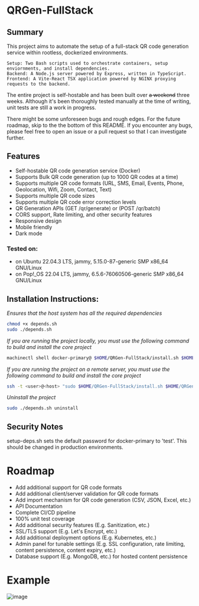 # QRGen-FullStack

## Summary

This project aims to automate the setup of a full-stack QR code generation service within rootless, dockerized
environments.

    Setup: Two Bash scripts used to orchestrate containers, setup enviornments, and install dependencies.
    Backend: A Node.js server powered by Express, written in TypeScript. 
    Frontend: A Vite-React TSX application powered by NGINX proxying requests to the backend.

The entire project is self-hostable and has been built over <s>a weekend</s> three weeks.
Although it's been thoroughly tested manually at the time of writing, unit tests are still a work in progress.

There might be some unforeseen bugs and rough edges. For the future roadmap, skip to the the bottom of this README.
If you encounter any bugs, please feel free to open an issue or a pull request so that I can investigate further.

## Features

* Self-hostable QR code generation service (Docker)
* Supports Bulk QR code generation (up to 1000 QR codes at a time)
* Supports multiple QR code formats (URL, SMS, Email, Events, Phone, Geolocation, Wifi, Zoom, Contact, Text)
* Supports multiple QR code sizes
* Supports multiple QR code error correction levels
* QR Generation APIs (GET /qr/generate) or (POST /qr/batch)
* CORS support, Rate limiting, and other security features
* Responsive design
* Mobile friendly
* Dark mode

### Tested on:

* on Ubuntu 22.04.3 LTS, jammy, 5.15.0-87-generic SMP x86_64 GNU/Linux
* on Pop!_OS 22.04 LTS, jammy, 6.5.6-76060506-generic SMP x86_64 GNU/Linux

## Installation Instructions:

_Ensures that the host system has all the required dependencies_

```bash
chmod +x depends.sh
sudo ./depends.sh
```

_If you are running the project locally, you must use the following command to build and install the core project_

```bash
machinectl shell docker-primary@ $HOME/QRGen-FullStack/install.sh $HOME/QRGen-FullStack/
```

_If you are running the project on a remote server, you must use the following command to build and install the core
project_

```bash
ssh -t <user>@<host> "sudo $HOME/QRGen-FullStack/install.sh $HOME/QRGen-FullStack/"
```

_Uninstall the project_

```bash
sudo ./depends.sh uninstall
```

## Security Notes

setup-deps.sh sets the default password for docker-primary to 'test'.
This should be changed in production environments.

# Roadmap

* Add additional support for QR code formats
* Add additional client/server validation for QR code formats
* Add import mechanism for QR code generation (CSV, JSON, Excel, etc.)
* API Documentation
* Complete CI/CD pipeline
* 100% unit test coverage
* Add additional security features (E.g. Sanitization, etc.)
* SSL/TLS support (E.g. Let's Encrypt, etc.)
* Add additional deployment options (E.g. Kubernetes, etc.)
* Admin panel for tunable settings (E.g. SSL configuration, rate limiting, content persistence, content expiry, etc.)
* Database support (E.g. MongoDB, etc.) for hosted content persistence

# Example

![image](https://github.com/error-try-again/fullstack-qr-generator/assets/19685177/1d1ef425-5ca0-402c-b2b6-914bf4c0907d)
